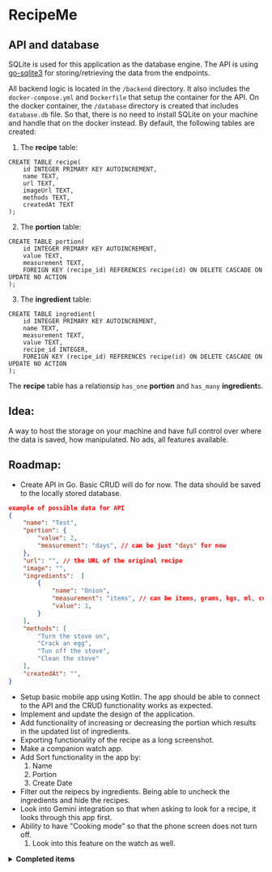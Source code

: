 # RecipeMe

## API and database
SQLite is used for this application as the database engine. The API is using [go-sqlite3](https://github.com/mattn/go-sqlite3) for storing/retrieving the data from the endpoints.

All backend logic is located in the `/backend` directory. It also includes the `docker-compose.yml` and `Dockerfile` that setup the container for the API. On the docker container, the `/database` directory is created that includes `database.db` file. So that, there is no need to install SQLite on your machine and handle that on the docker instead. By default, the following tables are created:

1. The **recipe** table:
```sqlite
CREATE TABLE recipe(
    id INTEGER PRIMARY KEY AUTOINCREMENT,
    name TEXT,
    url TEXT,
    imageUrl TEXT,
    methods TEXT,
    createdAt TEXT
);
```

2. The **portion** table:
```sqlite
CREATE TABLE portion(
    id INTEGER PRIMARY KEY AUTOINCREMENT,
    value TEXT,
    measurement TEXT,
    FOREIGN KEY (recipe_id) REFERENCES recipe(id) ON DELETE CASCADE ON UPDATE NO ACTION
);
```

3. The **ingredient** table:
```sqlite
CREATE TABLE ingredient(
    id INTEGER PRIMARY KEY AUTOINCREMENT,
    name TEXT,
    measurement TEXT,
    value TEXT,
    recipe_id INTEGER,
    FOREIGN KEY (recipe_id) REFERENCES recipe(id) ON DELETE CASCADE ON UPDATE NO ACTION
);
```

The **recipe** table has a relationsip `has_one` **portion** and `has_many` **ingredient**s.


## Idea:
A way to host the storage on your machine and have full control over where the data is saved, how manipulated. No ads, all features available.

## Roadmap:
- Create API in Go. Basic CRUD will do for now. The data should be saved to the locally stored database.
```json
example of possible data for API
{
    "name": "Test",
    "portion": {
        "value": 2,
        "measurement": "days", // can be just "days" for now
    },
    "url": "", // the URL of the original recipe
    "image": "",
    "ingredients":  [
        {
            "name": "Onion",
            "measurement": "items", // can be items, grams, kgs, ml, cups, cans 
            "value": 1,
        }
    ],
    "methods": [
        "Turn the stove on",
        "Crack an egg",
        "Tun off the stove",
        "Clean the stove"
    ],
    "createdAt": "",
}
```
- Setup basic mobile app using Kotlin. The app should be able to connect to the API and the CRUD functionality works as expected.
- Implement and update the design of the application.
- Add functionality of increasing or decreasing the portion which results in the updated list of ingredients. 
- Exporting functionality of the recipe as a long screenshot.
- Make a companion watch app.
- Add Sort functionality in the app by:
    1. Name
    2. Portion
    3. Create Date
- Filter out the reipecs by ingredients. Being able to uncheck the ingredients and hide the recipes.
- Look into Gemini integration so that when asking to look for a recipe, it looks through this app first.
- Ability to have "Cooking mode" so that the phone screen does not turn off.
    1. Look into this feature on the watch as well.
<details>
    <summary><strong>Completed items</strong></summary>
- Setup docker container for backend (goLang is going to be used) ✅
</details>